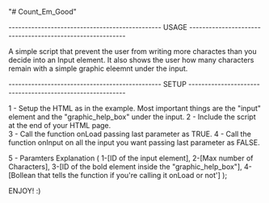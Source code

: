 "# Count_Em_Good" 


----------------------------------------------- USAGE ----------------------------------------------------------

A simple script that prevent the user from writing more charactes than you decide into an Input element.
It also shows the user how many characters remain with a simple graphic eleemnt under the input.



----------------------------------------------- SETUP ----------------------------------------------------------

1 - Setup the HTML as in the example. Most important things are the "input" element and the "graphic_help_box" under the input.
2 - Include the script at the end of your HTML page.	
3 - Call the function onLoad passing last parameter as TRUE.
4 - Call the function onInput on all the input you want passing last parameter as FALSE.

5 - Paramters Explanation (
							1-[ID of the input element], 
							2-[Max number of Characters], 
							3-[ID of the bold element inside the "graphic_help_box"],
							4-[Bollean that tells the function if you're calling it onLoad or not']
						);
						
						
ENJOY! :)